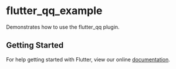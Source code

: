 # flutter_qq_example

Demonstrates how to use the flutter_qq plugin.

## Getting Started

For help getting started with Flutter, view our online
[documentation](https://flutter.io/).
